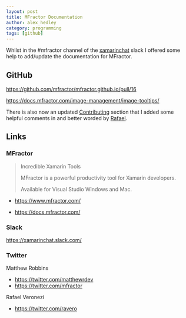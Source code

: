 ```yaml
---
layout: post
title: MFractor Documentation
author: alex_hedley
category: programming
tags: [github]
---
```


Whilst in the #mfractor channel of the [xamarinchat](https://xamarinchat.slack.com/) slack I offered some help to add/update the documentation for MFractor.

## GitHub

https://github.com/mfractor/mfractor.github.io/pull/16

https://docs.mfractor.com/image-management/image-tooltips/

There is also now an updated [Contributing](https://docs.mfractor.com/contributing/) section that I added some helpful comments in and better worded by [Rafael](https://twitter.com/ravero).

## Links

### MFractor

> Incredible Xamarin Tools
> 
> MFractor is a powerful productivity tool for Xamarin developers.
> 
> Available for Visual Studio Windows and Mac.

- https://www.mfractor.com/

- https://docs.mfractor.com/

### Slack

https://xamarinchat.slack.com/

### Twitter

Matthew Robbins

- https://twitter.com/matthewrdev
- https://twitter.com/mfractor

Rafael Veronezi

- https://twitter.com/ravero